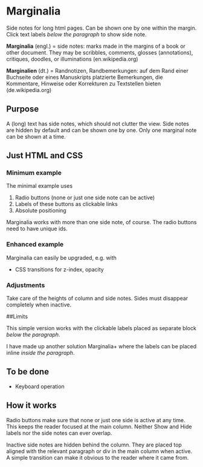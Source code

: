 # Marginalia
Side notes for long html pages. Can be shown one by one within the margin. Click text labels *below the paragraph* to show side note.

**Marginalia** (engl.) = side notes: marks made in the margins of a book or other document. They may be scribbles, comments, glosses (annotations), critiques, doodles, or illuminations (en.wikipedia.org)

**Marginalien** (dt.) = Randnotizen, Randbemerkungen: auf dem Rand einer Buchseite oder eines Manuskripts platzierte Bemerkungen, die Kommentare, Hinweise oder Korrekturen zu Textstellen bieten (de.wikipedia.org)

## Purpose

A (long) text has side notes, which should not clutter the view. Side notes are hidden by default and can be shown one by one. Only one marginal note can be shown at a time.

## Just HTML and CSS

### Minimum example

The minimal example uses

1. Radio buttons (none or just one side note can be active)
2. Labels of these buttons as clickable links
3. Absolute positioning

Marginalia works with more than one side note, of course. The radio buttons need to have unique ids.

### Enhanced example

Marginalia can easily be upgraded, e.g. with

- CSS transitions for z-index, opacity

### Adjustments

Take care of the heights of column and side notes. Sides must disappear completely when inactive.

##Limits

This simple version works with the clickable labels placed as separate block *below the paragraph*.

I have made up another solution Marginalia+ where the labels can be placed inline *inside the paragraph*.

## To be done

- Keyboard operation

## How it works

Radio buttons make sure that none or just one side is active at any time. This keeps the reader focused at the main column. Neither Show and Hide labels nor the side notes can ever overlap.

Inactive side notes are hidden behind the column. They are placed top aligned with the relevant paragraph or div in the main column when active. A simple transition can make it obvious to the reader where it came from.
